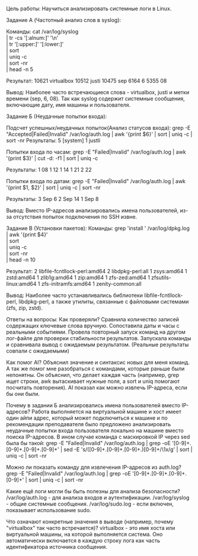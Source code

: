 Цель работы: 
Научиться анализировать системные логи в Linux.

Задание A (Частотный анализ слов в syslog):

Команды:
cat /var/log/syslog \
  | tr -cs '[:alnum:]' '\n' \
  | tr '[:upper:]' '[:lower:]' \
  | sort \
  | uniq -c \
  | sort -nr \
  | head -n 5

Результат: 
10621 virtualbox
10512 justi
10475 sep
6164 6
5355 08

Вывод:
Наиболее часто встречающиеся слова - virtualbox, justi и метки времени (sep, 6, 08). Так как syslog содержит системные сообщения, включающие дату, имя машины и пользователя.



Задание Б (Неудачные попытки входа):

Подсчет успешных/неудачных попыток(Анализ статусов входа):
grep -E "Accepted|Failed|Invalid" /var/log/auth.log | awk '{print $6}' | sort | uniq -c | sort -nr
Результаты:
5 [system]
1 justli

Попытки входа по часам:
grep -E "Failed|Invalid" /var/log/auth.log | awk '{print $3}' | cut -d: -f1 | sort | uniq -c

Результаты:
1 08
1 12
1 14
1 21
2 22

Попытки входа по датам:
grep -E "Failed|Invalid" /var/log/auth.log | awk '{print $1, $2}' | sort | uniq -c | sort -nr

Результаты:
3 Sep 6
2 Sep 14
1 Sep 8


Вывод:
Вместо IP-адресов анализировались имена пользователей, из-за отсутствия попыток подключения по SSH извне.




Задание В (Установки пакетов):
Команды:
grep 'install ' /var/log/dpkg.log \
| awk '{print $4}' \
| sort \
| uniq -c \
| sort -nr \
| head -n 10

Результат:
2 libfile-fcntllock-perl:amd64
2 libdpkg-perl:all
1 zsys:amd64
1 zstd:amd64
1 zlib1g:amd64
1 zip:amd64
1 zfs-zed:amd64
1 zfsutils-linux:amd64
1 zfs-initramfs:amd64
1 zenity-common:all


Вывод:
Наиболее часто устанавливались библиотеки libfile-fcntllock-perl, libdpkg-perl, а также утилиты, связанные с файловыми системами (zfs, zip, zstd).


Ответы на вопросы:
Как проверяли? 
Сравнила количество записей содержащих ключевые слова вручную.
Сопоставила даты и часы с реальными событиями.
Провела повторный запуск команд на другом лог-файле для проверки стабильности результатов. 
Запускала команды и сравнивала вывод с ожидаемым результатом. (Реальные результаты совпали с ожидаемыми)

Как помог AI? 
Объяснил значение и синтаксис новых для меня команд. А так же помог мне разобраться с командами, которые раньше были непонятны. Он объяснил, что делает каждая часть (например, grep ищет строки, awk вытаскивает нужные поля, а sort и uniq помогают посчитать повторения). AI показал как можно извлечь IP-адреса, если бы они были.

Почему в задании Б анализировались имена пользователей вместо IP-адресов?
Работа выполняется на виртуальной машине и хост имеет один айпи адрес, который может подключиться к машине и по рекомендации преподавателя было предложено анализировать неудачные попытки входа пользователя локально на машине вместо поиска IP-адресов.
В ином случае команда с маскировкой IP через sed была бы такой: grep -E "Failed|Invalid" /var/log/auth.log | grep -oE '[0-9]+\.[0-9]+\.[0-9]+\.[0-9]+' | sed -E 's/([0-9]+\.[0-9]+\.[0-9]+\.)[0-9]+/\1x/g' | sort | uniq -c | sort -nr

Можно ли показать команду для извлечения IP-адресов из auth.log?
grep -E "Failed|Invalid" /var/log/auth.log | grep -oE '[0-9]+.[0-9]+.[0-9]+.[0-9]+' | sort | uniq -c | sort -nr

Какие ещё логи могли бы быть полезны для анализа безопасности?
/var/log/auth.log - для анализа входов и аутентификации.
/var/log/syslog - общие системные сообщения.
/var/log/sudo.log - если включен, показывает использование sudo.

Что означают конкретные значения в выводе (например, почему "virtualbox" так часто встречается)?
virtualbox - это имя хоста или виртуальной машины, на которой выполняется система. Оно автоматически включается в каждую строку лога как часть идентификатора источника сообщения.
